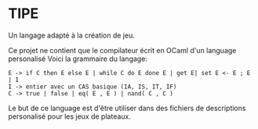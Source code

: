 # TIPE
Un langage adapté à la création de jeu.

Ce projet ne contient que le compilateur écrit en OCaml d'un language personalisé
Voici la grammaire du langage:

```
E -> if C then E else E | while C do E done E | get E| set E <- E ; E | I 
I -> entier avec un CAS basique (IA, IS, IT, IF)
C -> true | false | eq( E , E ) | nand( C , C )
```

Le but de ce language est d'être utiliser dans des fichiers de descriptions personalisé pour les jeux de plateaux.
